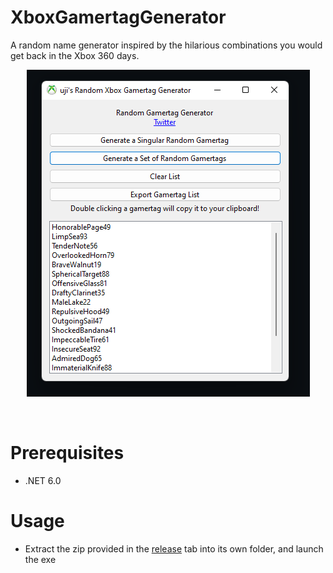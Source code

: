 # XboxGamertagGenerator
A random name generator inspired by the hilarious combinations you would get back in the Xbox 360 days.

<p align="center">
  <img src="preview.png?raw=true" />
</p>

<br/>

# Prerequisites
- .NET 6.0

# Usage
- Extract the zip provided in the [release](https://github.com/ujicos/XboxGamertagGenerator/releases/tag/Release) tab into its own folder, and launch the exe
